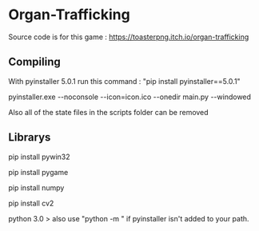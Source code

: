 # Organ-Trafficking
Source code is for this game : https://toasterpng.itch.io/organ-trafficking

## Compiling

With pyinstaller 5.0.1 run this command :  "pip install pyinstaller==5.0.1"

  pyinstaller.exe --noconsole --icon=icon.ico --onedir main.py --windowed
  
Also all of the state files in the scripts folder can be removed

## Librarys
   
  pip install pywin32
  
  pip install pygame
  
  pip install numpy 
  
  pip install cv2
  
  
  
python 3.0 > also use "python -m " if pyinstaller isn't added
to your path.
